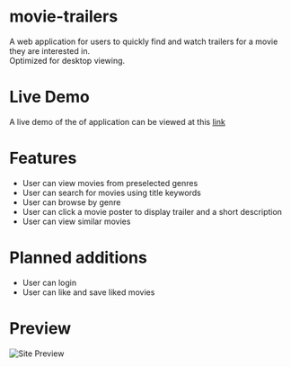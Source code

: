 # movie-trailers
A web application for users to quickly find and watch trailers for a movie they are interested in.    
Optimized for desktop viewing.

# Live Demo
A live demo of the of application can be viewed at this [link](https://trailers.marcnicdao.com/)  

# Features
* User can view movies from preselected genres
* User can search for movies using title keywords
* User can browse by genre
* User can click a movie poster to display trailer and a short description
* User can view similar movies 

# Planned additions
* User can login
* User can like and save liked movies

# Preview
![Site Preview](https://github.com/marcnicdao/movie-trailers/blob/master/99KTwK2QVh.gif "Preview")
